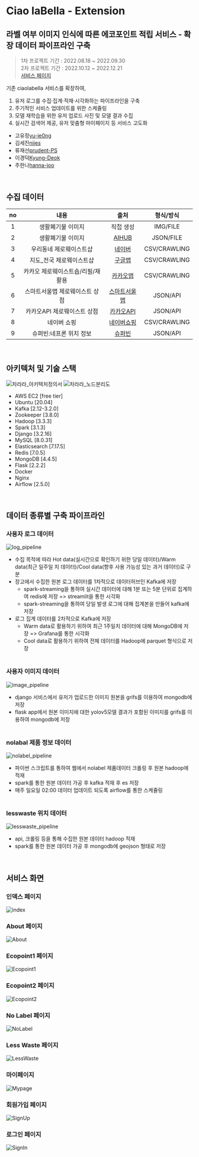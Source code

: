 # Ciao laBella - Extension
## 라벨 여부 이미지 인식에 따른 에코포인트 적립 서비스 - 확장 데이터 파이프라인 구축
>1차 프로젝트 기간 : 2022.08.18 ~ 2022.09.30<br>
2차 프로젝트 기간 : 2022.10.12 ~ 2022.12.21<br>
[서비스 페이지](https://ciaolabella.site/)

기존 ciaolabella 서비스를 확장하여, 
1) 유저 로그를 수집·집계·적재·시각화하는 파이프라인을 구축 
2) 주기적인 서비스 업데이트를 위한 스케쥴링 
3) 모델 재학습을 위한 유저 업로드 사진 및 모델 결과 수집
4) 실시간 검색어 제공, 유저 맞춤형 마이페이지 등 서비스 고도화
* 고유정[yu-je0ng](https://github.com/yu-je0ng)
* 김세진[nijes](https://github.com/nijes)
* 류재선[prudent-PS](https://github.com/prudent-PS)
* 이경덕[Kyung-Deok](https://github.com/Kyung-Deok)
* 주한나[hanna-joo](https://github.com/hanna-joo)

<br>

## 수집 데이터
| no  |         내용         |        출처        |    형식/방식     |
|:---:|:------------------:|:----------------:|:------------:|
|  1  |     생활폐기물 이미지      |      직접 생성       |   IMG/FILE   |
|  2  |     생활폐기물 이미지      |  [AIHUB][AIHUB]  |  JSON/FILE   |
|  3  |    우리동네 제로웨이스트샵    |    [네이버][네이버]    |   CSV/CRAWLING   |
|  4  |   지도_전국 제로웨이스트샵    |    [구글맵][구글맵]    |   CSV/CRAWLING   |
|  5  | 카카오 제로웨이스트숍/리필/재활용 |   [카카오맵][카카오맵]   |   CSV/CRAWLING   |
|  6  |  스마트서울맵 제로웨이스트 상점  | [스마트서울맵][스마트서울맵] |   JSON/API   |
|  7  |  카카오API 제로웨이스트 상점  | [카카오API][카카오API] |   JSON/API   |
|  8  |       네이버 쇼핑       |  [네이버쇼핑][네이버쇼핑]  | CSV/CRAWLING |
|  9  |   슈퍼빈:네프론 위치 정보    |    [슈퍼빈][슈퍼빈]    |   JSON/API   |

[AIHUB]: https://www.aihub.or.kr/
[네이버]: https://www.naver.com/
[구글맵]: https://www.google.co.kr/maps
[카카오맵]: https://map.kakao.com/
[스마트서울맵]: https://map.seoul.go.kr/smgis2/
[카카오API]: https://developers.kakao.com/
[네이버쇼핑]: https://shopping.naver.com/home
[슈퍼빈]: https://www.superbin.co.kr/

<br>

## 아키텍처 및 기술 스택

![차라라_아키텍처정의서](https://user-images.githubusercontent.com/89121313/210156574-fe0360e5-7b02-4673-a43c-cf9bb16fb720.png)
![차라라_노드분리도](https://img1.daumcdn.net/thumb/R1280x0/?scode=mtistory2&fname=https%3A%2F%2Fblog.kakaocdn.net%2Fdn%2FLzwYo%2FbtrUfr3FIzB%2FncVH8O47CWbZTETzEdAHU0%2Fimg.png)

* AWS EC2 [free tier]
* Ubuntu [20.04]
* Kafka [2.12-3.2.0]
* Zookeeper [3.8.0]
* Hadoop [3.3.3]
* Spark [3.1.3]
* Django [3.2.16]
* MySQL [8.0.31]
* Elasticsearch [7.17.5]
* Redis [7.0.5]
* MongoDB [4.4.5]
* Flask [2.2.2]
* Docker
* Nginx
* Airflow [2.5.0]

<br>

## 데이터 종류별 구축 파이프라인

### 사용자 로그 데이터
![log_pipeline](https://img1.daumcdn.net/thumb/R1280x0/?scode=mtistory2&fname=https%3A%2F%2Fblog.kakaocdn.net%2Fdn%2FbX4png%2FbtrUxdYLAle%2F8zh19fuY0isLKuS6jLpJak%2Fimg.png)
* 수집 목적에 따라 Hot data(실시간으로 확인하기 위한 당일 데이터)/Warm data(최근 일주일 치 데이터)/Cool data(향후 사용 가능성 있는 과거 데이터)로 구분
* 장고에서 수집한 원본 로그 데이터를 1차적으로 데이터허브인 Kafka에 저장
  * spark-streaming을 통하여 실시간 데이터에 대해 1분 또는 5분 단위로 집계하여 redis에 저장 => streamlit을 통한 시각화
  * spark-streaming을 통하여 당일 발생 로그에 대해 집계본을 만들어 kafka에 저장
* 로그 집계 데이터를 2차적으로 Kafka에 저장
  * Warm data로 활용하기 위하여 최근 1주일치 데이터에 대해 MongoDB에 저장 => Grafana를 통한 시각화
  * Cool data로 활용하기 위하여 전체 데이터를 Hadoop에 parquet 형식으로 저장
<br><br>
### 사용자 이미지 데이터
![image_pipeline](https://img1.daumcdn.net/thumb/R1280x0/?scode=mtistory2&fname=https%3A%2F%2Fblog.kakaocdn.net%2Fdn%2Fst5dt%2FbtrUxpLw4L5%2Fa1INFUKaCa7QmRt8XmBkJk%2Fimg.png)
* django 서비스에서 유저가 업로드한 이미지 원본을 grifs를 이용하여 mongodb에 저장
* flask app에서 원본 이미지에 대한 yolov5모델 결과가 포함된 이미지를 grifs를 이용하여 mongodb에 저장 
<br><br>
### nolabal 제품 정보 데이터
![nolabel_pipeline](https://img1.daumcdn.net/thumb/R1280x0/?scode=mtistory2&fname=https%3A%2F%2Fblog.kakaocdn.net%2Fdn%2Fddv8U1%2FbtrUuQpJIBP%2FIKPlXmd5VoZxjy5ESBq9B1%2Fimg.png)
* 파이썬 스크립트를 통하여 웹에서 nolabel 제품데이터 크롤링 후 원본 hadoop에 적재
* spark를 통한 원본 데이터 가공 후 kafka 적재 후 es 저장
* 매주 일요일 02:00 데이터 업데이트 되도록 airflow를 통한 스케쥴링
<br><br>
### lesswaste 위치 데이터
![lesswaste_pipeline](https://img1.daumcdn.net/thumb/R1280x0/?scode=mtistory2&fname=https%3A%2F%2Fblog.kakaocdn.net%2Fdn%2FbyN5bs%2FbtrUyhUcJJ0%2FkzZDrYU6EVSQQoa5LKWDB1%2Fimg.png)
* api, 크롤링 등을 통해 수집한 원본 데이터 hadoop 적재
* spark를 통한 원본 데이터 가공 후 mongodb에 geojson 형태로 저장

<br>

[//]: # ()
[//]: # (## 데이터 파이프라인 세부 기술)

[//]: # ()
[//]: # (### Kafka)

[//]: # ()
[//]: # (### Hadoop)

[//]: # ()
[//]: # (### Spark)

[//]: # ()
[//]: # (### ElasticSearch)

[//]: # ()
[//]: # (### Airflow)

[//]: # ()
[//]: # (### Redis)

[//]: # ()
[//]: # (### MongoDB)

[//]: # ()
[//]: # (### MySQL)

[//]: # ()
[//]: # (### Docker)

[//]: # ()
[//]: # (### Streamlit)

[//]: # ()
[//]: # (### Grafana)

[//]: # ()
[//]: # (<br>)

## 서비스 화면
### 인덱스 페이지
![index](https://img1.daumcdn.net/thumb/R1280x0/?scode=mtistory2&fname=https%3A%2F%2Fblog.kakaocdn.net%2Fdn%2FYUkFY%2FbtrUfbmCVv8%2F6gL7fLdgTH73ygvGvVWUnK%2Fimg.png)

### About 페이지
![About](https://img1.daumcdn.net/thumb/R1280x0/?scode=mtistory2&fname=https%3A%2F%2Fblog.kakaocdn.net%2Fdn%2FcmQZ58%2FbtrUzl25CIf%2FF2x66CpWPKg7bw0F45mbRk%2Fimg.png)

### Ecopoint1 페이지
![Ecopoint1](https://img1.daumcdn.net/thumb/R1280x0/?scode=mtistory2&fname=https%3A%2F%2Fblog.kakaocdn.net%2Fdn%2FWBCCL%2FbtrUxeQXxet%2F4MrkEniqZA7jbrJk3TP3e1%2Fimg.png)

### Ecopoint2 페이지
![Ecopoint2](https://img1.daumcdn.net/thumb/R1280x0/?scode=mtistory2&fname=https%3A%2F%2Fblog.kakaocdn.net%2Fdn%2FpLeNy%2FbtrUt25gkFq%2FTbj4o4yUfr9LKWQBs61WBK%2Fimg.png)

### No Label 페이지
![NoLabel](https://img1.daumcdn.net/thumb/R1280x0/?scode=mtistory2&fname=https%3A%2F%2Fblog.kakaocdn.net%2Fdn%2FcDON8h%2FbtrUzlINwqq%2FfZCTjOPQ7xKboUMdmyqHFk%2Fimg.png)

### Less Waste 페이지
![LessWaste](https://img1.daumcdn.net/thumb/R1280x0/?scode=mtistory2&fname=https%3A%2F%2Fblog.kakaocdn.net%2Fdn%2Fbxt71o%2FbtrUExBL38m%2FXGieoLXyooN407mZHJV2JK%2Fimg.png)

### 마이페이지
![Mypage](https://img1.daumcdn.net/thumb/R1280x0/?scode=mtistory2&fname=https%3A%2F%2Fblog.kakaocdn.net%2Fdn%2FbHRshn%2FbtrUBaAglcl%2Fiax4Tr9qUTTb49J1Komhzk%2Fimg.png)

### 회원가입 페이지
![SignUp](https://img1.daumcdn.net/thumb/R1280x0/?scode=mtistory2&fname=https%3A%2F%2Fblog.kakaocdn.net%2Fdn%2FXu8Ja%2FbtrUa25u90u%2FP5AHkpz1pAtB9ScT5im210%2Fimg.png)

### 로그인 페이지
![SignIn](https://img1.daumcdn.net/thumb/R1280x0/?scode=mtistory2&fname=https%3A%2F%2Fblog.kakaocdn.net%2Fdn%2FYKE0k%2FbtrUuhHFrhk%2FzTyaKCh9ZYXay9hAsx9LhK%2Fimg.png)
